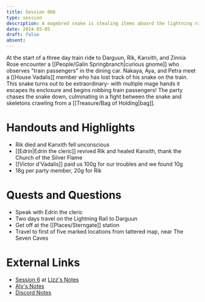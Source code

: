 ```yaml
---
title: Session 006
type: session
description: A magebred snake is stealing items aboard the lightning rail train.
date: 2024-05-05
draft: false
absent:
---
```

At the start of a three day train ride to Darguun, Rik, Kanxith, and Zinnia Rose encounter a [[People/Galin Springbranch|curious gnome]] who observes "train passengers" in the dining car. Nakaya, Aya, and Petra meet a [[House Vadalis]] member who has lost track of his snake on the train. This snake turns out to be extraordinary- with multiple mage hands it escapes its enclosure and begins robbing train passengers! The party chases the snake down, culminating in a fight between the snake and skeletons crawling from a [[Treasure/Bag of Holding|bag]].
# Handouts and Highlights
- Rik died and Kanxith fell unconscious  
- [[Edrin|Edrin the cleric]] revived Rik and healed Kanxith, thank the Church of the Silver Flame  
- [[Victor d'Vadalis]] paid us 100g for our troubles and we found 10g  
- 18g per party member, 20g for Rik
# Quests and Questions
- Speak with Edrin the cleric  
- Two days travel on the Lightning Rail to Darguun  
- Get off at the [[Places/Sterngate]] station  
- Travel to first of five marked locations from tattered map, near The Seven Caves
# External Links
- [Session 6](https://docs.google.com/document/d/1J33aBWlHE9Q3B2MMNnUZiaMUoW-X7qpKUtETTQmvalc/edit#heading=h.9qu2ogjdf0tu) at [Lizz's Notes](https://docs.google.com/document/d/1J33aBWlHE9Q3B2MMNnUZiaMUoW-X7qpKUtETTQmvalc/edit)
- [Aly's Notes](https://docs.google.com/document/d/1fSQjHnHHLE2g8VXjjjo7_mex3K2nn8vOA5Q_iREG5QU/edit)
- [Discord Notes](https://discord.com/channels/283480767844057088/1208993465531105380/1234255835358560325)